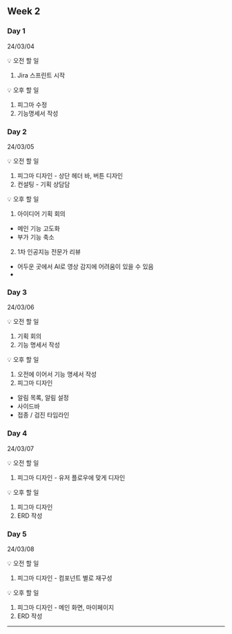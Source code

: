 ## Week 2


### Day 1 
24/03/04

💡 오전 할 일
 1. Jira 스프린트 시작

💡 오후 할 일
 1. 피그마 수정
 2. 기능명세서 작성


### Day 2
24/03/05

💡 오전 할 일
1. 피그마 디자인 - 상단 헤더 바, 버튼 디자인
2. 컨설팅 - 기획 상담담

💡 오후 할 일
1. 아이디어 기획 회의
 - 메인 기능 고도화
 - 부가 기능 축소
2. 1차 인공지능 전문가 리뷰
 - 어두운 곳에서 AI로 영상 감지에 어려움이 있을 수 있음
 - 


### Day 3
24/03/06

💡 오전 할 일
1. 기획 회의
2. 기능 명세서 작성

💡 오후 할 일
1. 오전에 이어서 기능 명세서 작성
2. 피그마 디자인
 - 알림 목록, 알림 설정
 - 사이드바
 - 접종 / 검진 타임라인


### Day 4
24/03/07

💡 오전 할 일
1. 피그마 디자인 - 유저 플로우에 맞게 디자인

💡 오후 할 일
1. 피그마 디자인
2. ERD 작성


### Day 5
24/03/08

💡 오전 할 일
1. 피그마 디자인 - 컴포넌트 별로 재구성

💡 오후 할 일
1. 피그마 디자인 - 메인 화면, 마이페이지
2. ERD 작성
---
